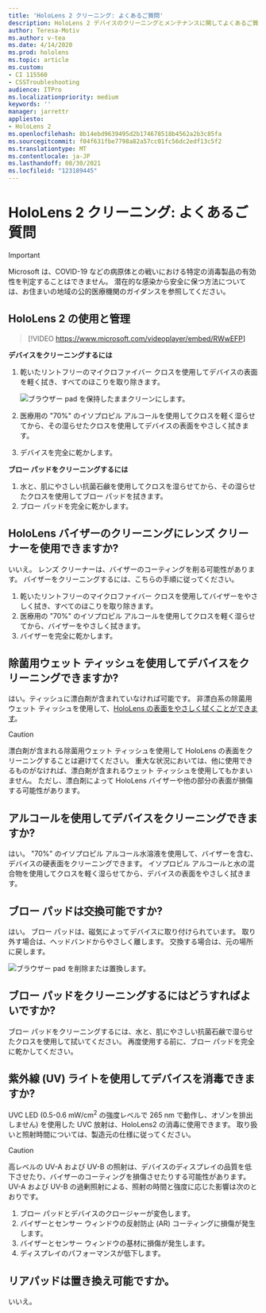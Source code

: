 ```yaml
---
title: 'HoloLens 2 クリーニング: よくあるご質問'
description: HoloLens 2 デバイスのクリーニングとメンテナンスに関してよくあるご質問に対する最新の回答を取得します。
author: Teresa-Motiv
ms.author: v-tea
ms.date: 4/14/2020
ms.prod: hololens
ms.topic: article
ms.custom:
- CI 115560
- CSSTroubleshooting
audience: ITPro
ms.localizationpriority: medium
keywords: ''
manager: jarrettr
appliesto:
- HoloLens 2
ms.openlocfilehash: 8b14ebd9639495d2b174678518b4562a2b3c85fa
ms.sourcegitcommit: f04f631fbe7798a82a57cc01fc56dc2edf13c5f2
ms.translationtype: MT
ms.contentlocale: ja-JP
ms.lasthandoff: 08/30/2021
ms.locfileid: "123189445"
---
```

# <a name="hololens-2-cleaning-faq"></a>HoloLens 2 クリーニング: よくあるご質問

> [!IMPORTANT]  
> Microsoft は、COVID-19 などの病原体との戦いにおける特定の消毒製品の有効性を判定することはできません。 潜在的な感染から安全に保つ方法については、お住まいの地域の公的医療機関のガイダンスを参照してください。  

## <a name="hololens-2-use-and-care"></a>HoloLens 2 の使用と管理

> [!VIDEO https://www.microsoft.com/videoplayer/embed/RWwEFP]

<!-- <iframe src="https://channel9.msdn.com/Shows/Docs-Mixed-Reality/HoloLens-2-Use-and-Care/player" width="960" height="540" allowFullScreen frameBorder="0" title="HoloLens 2 Use and Care - Microsoft Channel 9 Video"></iframe> -->

**デバイスをクリーニングするには**

1. 乾いたリントフリーのマイクロファイバー クロスを使用してデバイスの表面を軽く拭き、すべてのほこりを取り除きます。

   ![ブラウザー pad を保持したままクリーンにします。](images/hl2-cleaning.png)

2. 医療用の "70%" のイソプロピル アルコールを使用してクロスを軽く湿らせてから、その湿らせたクロスを使用してデバイスの表面をやさしく拭きます。

3. デバイスを完全に乾かします。

**ブロー パッドをクリーニングするには**

1. 水と、肌にやさしい抗菌石鹸を使用してクロスを湿らせてから、その湿らせたクロスを使用してブロー パッドを拭きます。
1. ブロー パッドを完全に乾かします。

## <a name="can-i-use-any-lens-cleaner-for-cleaning-the-hololens-visor"></a>HoloLens バイザーのクリーニングにレンズ クリーナーを使用できますか?

いいえ。 レンズ クリーナーは、バイザーのコーティングを削る可能性があります。 バイザーをクリーニングするには、こちらの手順に従ってください。  

1. 乾いたリントフリーのマイクロファイバー クロスを使用してバイザーをやさしく拭き、すべてのほこりを取り除きます。
1. 医療用の "70%" のイソプロピル アルコールを使用してクロスを軽く湿らせてから、バイザーをやさしく拭きます。
1. バイザーを完全に乾かします。

## <a name="can-i-use-disinfecting-wipes-to-clean-the-device"></a>除菌用ウェット ティッシュを使用してデバイスをクリーニングできますか?

はい。ティッシュに漂白剤が含まれていなければ可能です。 非漂白系の除菌用ウェット ティッシュを使用して、[HoloLens の表面をやさしく拭くことができます](#hololens-2-use-and-care)。  

> [!CAUTION]  
> 漂白剤が含まれる除菌用ウェット ティッシュを使用して HoloLens の表面をクリーニングすることは避けてください。 重大な状況においては、他に使用できるものがなければ、漂白剤が含まれるウェット ティッシュを使用してもかまいません。 ただし、漂白剤によって HoloLens バイザーや他の部分の表面が損傷する可能性があります。

## <a name="can-i-use-alcohol-to-clean-the-device"></a>アルコールを使用してデバイスをクリーニングできますか?

はい。 "70%" のイソプロピル アルコール水溶液を使用して、バイザーを含む、デバイスの硬表面をクリーニングできます。 イソプロピル アルコールと水の混合物を使用してクロスを軽く湿らせてから、デバイスの表面をやさしく拭きます。

## <a name="is-the-brow-pad-replaceable"></a>ブロー パッドは交換可能ですか?

はい。 ブロー パッドは、磁気によってデバイスに取り付けられています。 取り外す場合は、ヘッドバンドからやさしく離します。 交換する場合は、元の場所に戻します。

![ブラウザー pad を削除または置換します。](images/hololens2-remove-browpad.png)

## <a name="how-can-i-clean-the-brow-pad"></a>ブロー パッドをクリーニングするにはどうすればよいですか?

ブロー パッドをクリーニングするには、水と、肌にやさしい抗菌石鹸で湿らせたクロスを使用して拭いてください。 再度使用する前に、ブロー パッドを完全に乾かしてください。

## <a name="can-i-use-ultraviolet-uv-light-to-sanitize-the-device"></a>紫外線 (UV) ライトを使用してデバイスを消毒できますか?

UVC LED (0.5-0.6 mW/cm<sup>2</sup> の強度レベルで 265 nm で動作し、オゾンを排出しません) を使用した UVC 放射は、HoloLens2 の消毒に使用できます。 取り扱いと照射時間については、製造元の仕様に従ってください。

> [!CAUTION]  
> 高レベルの UV-A および UV-B の照射は、デバイスのディスプレイの品質を低下させたり、バイザーのコーティングを損傷させたりする可能性があります。 UV-A および UV-B の過剰照射による、照射の時間と強度に応じた影響は次のとおりです。
>  
> 1. ブロー パッドとデバイスのクロージャーが変色します。
> 1. バイザーとセンサー ウィンドウの反射防止 (AR) コーティングに損傷が発生します。
> 1. バイザーとセンサー ウィンドウの基材に損傷が発生します。
> 1. ディスプレイのパフォーマンスが低下します。

## <a name="is-the-rear-pad-replaceable"></a>リアパッドは置き換え可能ですか。

いいえ。
